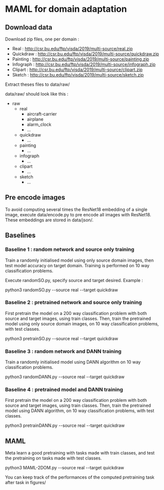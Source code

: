 # MAML for domain adaptation

## Download data

Download zip files, one per domain :

- Real : http://csr.bu.edu/ftp/visda/2019/multi-source/real.zip
- Quickdraw : http://csr.bu.edu/ftp/visda/2019/multi-source/quickdraw.zip
- Painting : http://csr.bu.edu/ftp/visda/2019/multi-source/painting.zip
- Infograph : http://csr.bu.edu/ftp/visda/2019/multi-source/infograph.zip
- Clipart : http://csr.bu.edu/ftp/visda/2019/multi-source/clipart.zip
- Sketch : http://csr.bu.edu/ftp/visda/2019/multi-source/sketch.zip

Extract theses files to data/raw/

data/raw/ should look like this : 

- raw
	- real	
		- aircraft-carrier
		- airplane
		- alarm_clock
		- ...
	- quickdraw
		- ...
	- painting
		- ...
	- infograph
		- ...
	- clipart
		- ...
	- sketch
		- ...
## Pre encode images

To avoid computing several times the ResNet18 embedding of a single image, execute data/encode.py to pre encode all images with ResNet18. These embeddings are stored in data/json/.

## Baselines

### Baseline 1 : random network and source only training

Train a randomly initialised model using only source domain images, then test model accuracy on target domain. Training is performed on 10 way classification problems.

Execute randomSO.py, specify source and target desired. Example :

python3 randomSO.py --source real --target quickdraw

### Baseline 2 : pretrained network and source only training

First pretrain the model on a 200 way classification problem with both source and target images, using train classes. Then, train the pretrained model using only source domain images, on 10 way classification problems, with test classes.

python3 pretrainSO.py --source real --target quickdraw

### Baseline 3 : random network and DANN training

Train a randomly initialised model using DANN algorithm on 10 way classification problems.

python3 randomDANN.py --source real --target quickdraw

### Baseline 4 : pretrained model and DANN training

First pretrain the model on a 200 way classification problem with both source and target images, using train classes. Then, train the pretrained model using DANN algorithm, on 10 way classification problems, with test classes.

python3 pretrainDANN.py --source real --target quickdraw

## MAML

Meta learn a good pretraining with tasks made with train classes, and test the pretraining on tasks made with test classes.

python3 MAML-2DOM.py --source real --target quickdraw

You can keep track of the performances of the computed pretraining task after task in figures/
